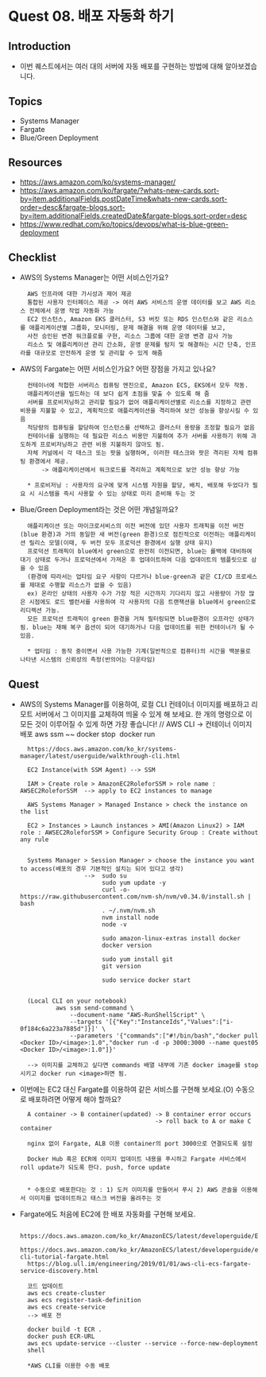 # Quest 08. 배포 자동화 하기

## Introduction
* 이번 퀘스트에서는 여러 대의 서버에 자동 배포를 구현하는 방법에 대해 알아보겠습니다.

## Topics
* Systems Manager
* Fargate
* Blue/Green Deployment

## Resources
* https://aws.amazon.com/ko/systems-manager/
* https://aws.amazon.com/ko/fargate/?whats-new-cards.sort-by=item.additionalFields.postDateTime&whats-new-cards.sort-order=desc&fargate-blogs.sort-by=item.additionalFields.createdDate&fargate-blogs.sort-order=desc
* https://www.redhat.com/ko/topics/devops/what-is-blue-green-deployment

## Checklist
* AWS의 Systems Manager는 어떤 서비스인가요?

        AWS 인프라에 대한 가시성과 제어 제공
        통합된 사용자 인터페이스 제공 -> 여러 AWS 서비스의 운영 데이터를 보고 AWS 리소스 전체에서 운영 작업 자동화 가능
        EC2 인스턴스, Amazon EKS 클러스터, S3 버킷 또는 RDS 인스턴스와 같은 리소스를 애플리케이션별 그룹화, 모니터링, 문제 해결을 위해 운영 데이터를 보고, 
        사전 승인된 변경 워크플로를 구현, 리소스 그룹에 대한 운영 변경 감사 가능
        리소스 및 애플리케이션 관리 간소화, 운영 문제를 탐지 및 해결하는 시간 단축, 인프라를 대규모로 안전하게 운영 및 관리할 수 있게 해줌

* AWS의 Fargate는 어떤 서비스인가요? 어떤 장점을 가지고 있나요?

        컨테이너에 적합한 서버리스 컴퓨팅 엔진으로, Amazon ECS, EKS에서 모두 작동.
        애플리케이션을 빌드하는 데 보다 쉽게 초점을 맞출 수 있도록 해 줌
        서버를 프로비저닝하고 관리할 필요가 없어 애플리케이션별로 리소스를 지정하고 관련 비용을 지불할 수 있고, 계획적으로 애플리케이션을 격리하여 보안 성능을 향상시킬 수 있음
        적당량의 컴퓨팅을 할당하여 인스턴스를 선택하고 클러스터 용량을 조정할 필요가 없음
        컨테이너를 실행하는 데 필요한 리소스 비용만 지불하여 추가 서버를 사용하기 위해 과도하게 프로비저닝하고 관련 비용 지불하지 않아도 됨.
        자체 커널에서 각 태스크 또는 팟을 실행하며, 이러한 태스크와 팟은 격리된 자체 컴퓨팅 환경에서 제공.
            -> 애플리케이션에서 워크로드를 격리하고 계획적으로 보안 성능 향상 가능

        * 프로비저닝 : 사용자의 요구에 맞게 시스템 자원을 할당, 배치, 배포해 두었다가 필요 시 시스템을 즉시 사용할 수 있는 상태로 미리 준비해 두는 것

* Blue/Green Deployment라는 것은 어떤 개념일까요?

        애플리케이션 또는 마이크로서비스의 이전 버전에 있던 사용자 트래픽을 이전 버전(blue 환경)과 거의 동일한 새 버전(green 환경)으로 점진적으로 이전하는 애플리케이션 릴리스 모델(이때, 두 버전 모두 프로덕션 환경에서 실행 상태 유지)
        프로덕션 트래픽이 blue에서 green으로 완전히 이전되면, blue는 롤백에 대비하여 대기 상태로 두거나 프로덕션에서 가져온 후 업데이트하여 다음 업데이트의 템플릿으로 삼을 수 있음
        (환경에 따라서는 업타임 요구 사항이 다르거나 blue-green과 같은 CI/CD 프로세스를 제대로 수행할 리소스가 없을 수 있음)
        ex) 온라인 상태의 사용자 수가 가장 적은 시간까지 기다리지 않고 사용량이 가장 많은 시점에도 로드 밸런서를 사용하여 각 사용자의 다음 트랜잭션을 blue에서 green으로 리디렉션 가능. 
        모든 프로덕션 트래픽이 green 환경을 거쳐 필터링되면 blue환경이 오프라인 상태가 됨. blue는 재해 복구 옵션이 되어 대기하거나 다음 업데이트를 위한 컨테이너가 될 수 있음.

        * 업타임 : 동작 중이면서 사용 가능한 기계(일반적으로 컴퓨터)의 시간을 백분율로 나타낸 시스템의 신뢰성의 측정(반의어는 다운타임)

## Quest
* AWS의 Systems Manager를 이용하여, 로컬 CLI 컨테이너 이미지를 배포하고 리모트 서버에서 그 이미지를 교체하여 띄울 수 있게 해 보세요. 한 개의 명령으로 이 모든 것이 이루어질 수 있게 하면 가장 좋습니다!   // AWS CLI -> 컨테이너 이미지 배포  aws ssm ~~   docker stop <image> docker run <image>

        https://docs.aws.amazon.com/ko_kr/systems-manager/latest/userguide/walkthrough-cli.html

        EC2 Instance(with SSM Agent) --> SSM

        IAM > Create role > AmazonEC2RoleforSSM > role name : AWSEC2RoleforSSM  --> apply to EC2 instances to manage

        AWS Systems Manager > Managed Instance > check the instance on the list

        EC2 > Instances > Launch instances > AMI(Amazon Linux2) > IAM role : AWSEC2RoleforSSM > Configure Security Group : Create without any rule


        Systems Manager > Session Manager > choose the instance you want to access(배포의 경우 기본적인 설치는 되어 있다고 생각)
                        -->  sudo su
                             sudo yum update -y
                             curl -o- https://raw.githubusercontent.com/nvm-sh/nvm/v0.34.0/install.sh | bash
                             . ~/.nvm/nvm.sh
                             nvm install node
                             node -v

                             sudo amazon-linux-extras install docker
                             docker version

                             sudo yum install git
                             git version

                             sudo service docker start


        (Local CLI on your notebook)
                aws ssm send-command \
	                --document-name "AWS-RunShellScript" \
	                --targets '[{"Key":"InstanceIds","Values":["i-0f184c6a223a7885d"]}]' \
	                --parameters '{"commands":["#!/bin/bash","docker pull <Docker ID>/<image>:1.0","docker run -d -p 3000:3000 --name quest05 <Docker ID>/<image>:1.0"]}'
     
        --> 이미지를 교체하고 싶다면 commands 배열 내부에 기존 docker image를 stop 시키고 docker run <image>하면 됨.


* 이번에는 EC2 대신 Fargate를 이용하여 같은 서비스를 구현해 보세요.(O) 수동으로 배포하려면 어떻게 해야 할까요?

        A container -> B container(updated) -> B container error occurs 
                                            -> roll back to A or make C container 
                                 
        nginx 없이 Fargate, ALB 이용 container의 port 3000으로 연결되도록 설정

        Docker Hub 혹은 ECR에 이미지 업데이트 내용을 푸시하고 Fargate 서비스에서 roll update가 되도록 한다. push, force update


        * 수동으로 배포한다는 것 : 1) 도커 이미지를 만들어서 푸시 2) AWS 콘솔을 이용해서 이미지를 업데이트하고 태스크 버전을 올려주는 것

* Fargate에도 처음에 EC2에 한 배포 자동화를 구현해 보세요.
        
        https://docs.aws.amazon.com/ko_kr/AmazonECS/latest/developerguide/ECS_CLI_installation.html
        https://docs.aws.amazon.com/ko_kr/AmazonECS/latest/developerguide/ecs-cli-tutorial-fargate.html
        https://blog.ull.im/engineering/2019/01/01/aws-cli-ecs-fargate-service-discovery.html

        코드 업데이트 
        aws ecs create-cluster
        aws ecs register-task-definition
        aws ecs create-service
        --> 배포 전 

        docker build -t ECR .
        docker push ECR-URL
        aws ecs update-service --cluster --service --force-new-deployment
        shell

        *AWS CLI를 이용한 수동 배포
